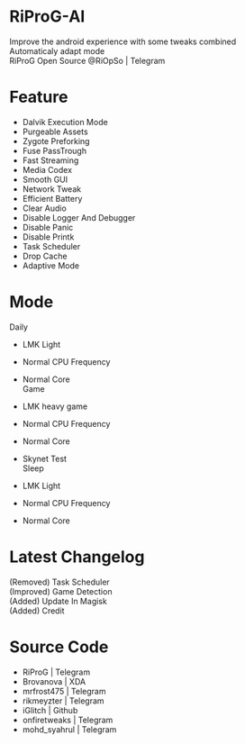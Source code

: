 # RiProG-AI

Improve the android experience with some tweaks combined <br />
Automaticaly adapt  mode <br />
RiProG Open Source @RiOpSo | Telegram  <br />

# Feature

- Dalvik Execution Mode <br />
- Purgeable Assets <br />
- Zygote Preforking <br />
- Fuse PassTrough <br />
- Fast Streaming <br />
- Media Codex <br />
- Smooth GUI <br />
- Network Tweak <br />
- Efficient Battery <br />
- Clear Audio <br />
- Disable Logger And Debugger <br />
- Disable Panic <br />
- Disable Printk <br />
- Task Scheduler <br />
- Drop Cache <br />
- Adaptive Mode <br />

# Mode

Daily <br />
- LMK Light <br />
- Normal CPU Frequency <br />
- Normal Core <br />
Game <br />

- LMK heavy game <br />
- Normal CPU Frequency <br />
- Normal Core <br />
- Skynet Test <br />
Sleep <br />

- LMK Light <br />
- Normal CPU Frequency <br />
- Normal Core <br />

# Latest Changelog

(Removed) Task Scheduler <br />
(Improved) Game Detection <br />
(Added) Update In Magisk <br />
(Added) Credit <br />

# Source Code

- RiProG | Telegram <br />
- Brovanova | XDA <br />
- mrfrost475  | Telegram <br />
- rikmeyzter | Telegram <br />
- iGlitch | Github <br />
- onfiretweaks | Telegram <br />
- mohd_syahrul | Telegram <br />
